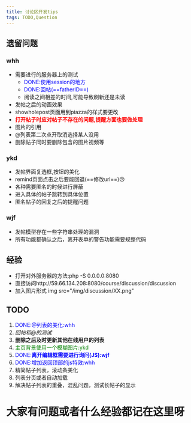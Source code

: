 ```yaml
---
title: 讨论区开发tips
tags: TODO,Question
---
```

## 遗留问题
### whh
* 需要进行的服务器上的测试
    * <font color=blue>DONE:使用session的地方</font>
    * <font color=blue>DONE:回帖(==fatherID==)</font>
    * 阅读之间相差的时间,可能导致刷新还是未读
* 发帖之后的动画效果
* showholepost页面用到piazza的样式要更改
* <font color=red>**打开帖子时应对帖子不存在的问题,提醒方面也要做处理</font>**
* 图片的引用
* @列表第二次点开取消选择某人没用
* 删除帖子同时要删除包含的图片视频等

### ykd
* 发帖界面复选框,按钮的美化
* remind页面点击之后要能回退(==修改url==):cry:
* 各种需要匿名的时候进行屏蔽
* 进入具体的帖子跳转到具体位置
* 匿名帖子的回复之后的提醒问题

### wjf
* 发帖模型存在一些字符串处理的漏洞
* 所有功能都确认之后，离开表单的警告功能需要规整代码


## 经验
* 打开对外服务器的方法:php -S 0.0.0.0:8080
* 直接访问http://59.66.134.208:8080/course/discussion/discussion
* 加入图片形式 img src="/img/discussion/XX.png"

## TODO
1. <font color=blue>DONE:@列表的美化:whh</font>
2. *回帖和@的测试*
3. **删除之后及时更新其他在线用户的列表**
4. <font color=green>主页背景使用一个模糊图片:ykd</font>
5. <font color=blue>DONE:**离开编辑框需要进行询问(JS):wjf**</font>
6. <font color=blue>DONE:增加返回顶部的js特效:whh</font>
7. 精简帖子列表，滚动条美化
8. 列表分页或者自动加载
9. 解决帖子列表的重叠，混乱问题，测试长帖子的显示

# **大家有问题或者什么经验都记在这里呀**